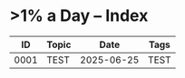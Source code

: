 # >1% a Day – Index

| ID | Topic                     | Date       | Tags              |
|----|---------------------------|------------|-------------------|
| 0001 | TEST                | 2025-06-25 | TEST  |

